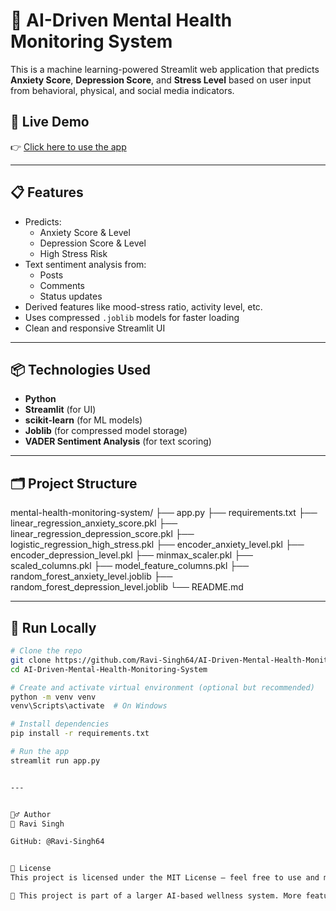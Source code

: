 # 🧠 AI-Driven Mental Health Monitoring System

This is a machine learning-powered Streamlit web application that predicts **Anxiety Score**, **Depression Score**, and **Stress Level** based on user input from behavioral, physical, and social media indicators.

## 🚀 Live Demo

👉 [Click here to use the app](https://ai-driven-mental-health-monitoring-system-aeemfm5u6kr74muypcxl.streamlit.app/) 


---

## 📋 Features

- Predicts:
  - Anxiety Score & Level
  - Depression Score & Level
  - High Stress Risk
- Text sentiment analysis from:
  - Posts
  - Comments
  - Status updates
- Derived features like mood-stress ratio, activity level, etc.
- Uses compressed `.joblib` models for faster loading
- Clean and responsive Streamlit UI

---

## 📦 Technologies Used

- **Python**
- **Streamlit** (for UI)
- **scikit-learn** (for ML models)
- **Joblib** (for compressed model storage)
- **VADER Sentiment Analysis** (for text scoring)

---

## 🗂️ Project Structure

mental-health-monitoring-system/
├── app.py
├── requirements.txt
├── linear_regression_anxiety_score.pkl
├── linear_regression_depression_score.pkl
├── logistic_regression_high_stress.pkl
├── encoder_anxiety_level.pkl
├── encoder_depression_level.pkl
├── minmax_scaler.pkl
├── scaled_columns.pkl
├── model_feature_columns.pkl
├── random_forest_anxiety_level.joblib
├── random_forest_depression_level.joblib
└── README.md



---

## 🧪 Run Locally

```bash
# Clone the repo
git clone https://github.com/Ravi-Singh64/AI-Driven-Mental-Health-Monitoring-System.git
cd AI-Driven-Mental-Health-Monitoring-System

# Create and activate virtual environment (optional but recommended)
python -m venv venv
venv\Scripts\activate  # On Windows

# Install dependencies
pip install -r requirements.txt

# Run the app
streamlit run app.py


---


🙋‍♂️ Author
👤 Ravi Singh

GitHub: @Ravi-Singh64


📃 License
This project is licensed under the MIT License — feel free to use and modify!

🚧 This project is part of a larger AI-based wellness system. More features like notifications, mobile support, and dashboards will be added in the future.
